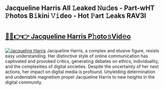 ## Jacqueline Harris All 𝙻eaked 𝙽u𝚍es - Part-wHT 𝙿hotos B𝚒kini 𝚅𝚒deo - Hot 𝙿art 𝙻eaks RAV3l

# <h2><a href="http://ld0ad7h.urlbe.top/?page=Jacqueline+Harris">🔗🔗👉👉 Jacqueline Harris P𝚑oto𝚜Vid𝚎o</a></h2>

[![Jacqueline Harris](https://i.imgur.com/eBuTRDB.gif)](http://ld0ad7h.urlbe.top/?page=Jacqueline+Harris)
Jacqueline Harris, a complex and elusive figure, resists easy understanding. Her distinctive style of online communication has captivated and provoked critics, generating debates on ethics, individuality, and the complexities of digital societies. Despite the uncertainty of her next actions, her impact on digital media is profound. Unyielding determination and undeniable magnetism propel Jacqueline Harris to new heights in the digital community.

